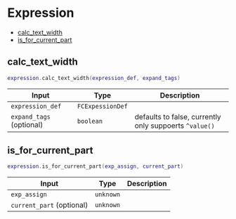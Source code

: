 # Expression

-   [calc_text_width](#calc_text_width)
-   [is_for_current_part](#is_for_current_part)

## calc_text_width

```lua
expression.calc_text_width(expression_def, expand_tags)
```

| Input | Type | Description |
| --- | --- | --- |
| `expression_def` | `FCExpessionDef` |  |
| `expand_tags` (optional) | `boolean` | defaults to false, currently only suppoerts `^value()` |

## is_for_current_part

```lua
expression.is_for_current_part(exp_assign, current_part)
```

| Input                     | Type      | Description |
| ------------------------- | --------- | ----------- |
| `exp_assign`              | `unknown` |             |
| `current_part` (optional) | `unknown` |             |
